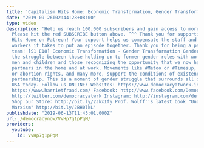 ```yaml
---
title: 'Capitalism Hits Home: Economic Transformation, Gender Transformation'
date: "2019-09-26T02:44:28+08:00"
type: video
description: 'Help us reach 100,000 subscribers and gain access to more studio time!
  Please hit the red SUBSCRIBE button above. ^^^ Thank you for supporting Capitalism
  Hits Home on Patreon! Your support helps us compensate the staff and additional
  workers it takes to put an episode together. Thank you for being a part of the CHH
  team! [S1 E18] Economic Transformation - Gender Transformation Gender struggle highlights
  the struggle between those holding on to former gender roles with women serving
  men and children and those recognizing the opportunity that we now have to be equal
  partners in the home and at work. Movements like #Metoo or #Timesup, March for Women,
  or abortion rights, and many more, support the conditions of existence for equal
  partnership. This is a moment of gender struggle that surrounds all of us in the
  USA today. Follow us ONLINE: Websites: https://www.democracyatwork.info/capitalismhitshome
  https://www.harrietfraad.com/ Facebook: http://www.facebook.com/DemocracyatWrk Twitter:
  http://twitter.com/democracyatwrk Instagram: http://instagram.com/democracyatwrk
  Shop our Store: http://bit.ly/2JkxIfy Prof. Wolff''s latest book "Understanding
  Marxism" http://bit.ly/2BH0lkL'
publishdate: "2019-06-13T11:45:01.000Z"
url: /democracynow/VvHp7g1pPqM/
providers:
  youtube:
    id: VvHp7g1pPqM
---
```

